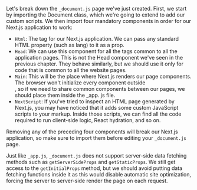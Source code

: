 Let's break down the `_document.js` page we've just created. First, we start by importing
the Document class, which we're going to extend to add our custom scripts. We then
import four mandatory components in order for our Next.js application to work:
- `Html`: The <html> tag for our Next.js application. We can pass any standard
HTML property (such as lang) to it as a prop.
- `Head`: We can use this component for all the tags common to all the application
pages. This is not the Head component we've seen in the previous chapter. They
behave similarly, but we should use it only for code that is common to all the
website pages.
- `Main`: This will be the place where Next.js renders our page components. The
browser won't initialize every component outside <Main>, so if we need to share
common components between our pages, we should place them inside the _app.
js file.
- `NextScript`: If you've tried to inspect an HTML page generated by Next.js, you
may have noticed that it adds some custom JavaScript scripts to your markup.
Inside those scripts, we can find all the code required to run client-side logic, React
hydration, and so on.

Removing any of the preceding four components will break our Next.js application, so
make sure to import them before editing your `_document.js` page.

Just like `_app.js`, `_document.js` does not support server-side data fetching methods
such as `getServerSideProps` and `getStaticProps`. We still get access to the
`getInitialProps` method, but we should avoid putting data fetching functions inside
it as this would disable automatic site optimization, forcing the server to server-side
render the page on each request.